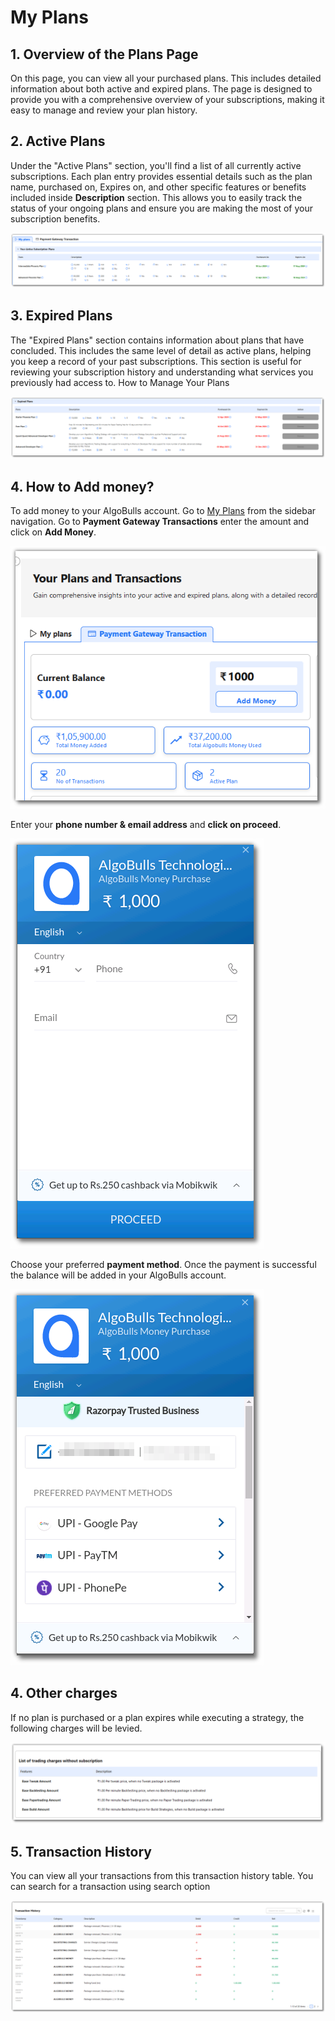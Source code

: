 # My Plans

## 1. Overview of the Plans Page

On this page, you can view all your purchased plans. This includes detailed information about both active and expired plans. The page is designed to provide you with a comprehensive overview of your subscriptions, making it easy to manage and review
your plan history.

## 2. Active Plans

Under the "Active Plans" section, you'll find a list of all currently active subscriptions. Each plan entry provides essential details such as the plan name, purchased on, Expires on, and other specific features or benefits included inside
**Description** section. This allows you to easily track the status of your ongoing plans and ensure you are making the most of your subscription benefits.

![Nav](imgs/active_plans.png)

## 3. Expired Plans

The "Expired Plans" section contains information about plans that have concluded. This includes the same level of detail as active plans, helping you keep a record of your past subscriptions. This section is useful for reviewing your subscription
history and understanding what services you previously had access to.
How to Manage Your Plans

![Nav](imgs/expired_plans.png)

## 4. How to Add money?

To add money to your AlgoBulls account. Go to [My Plans](https://app.algobulls.com/myplans) from the sidebar navigation. Go to **Payment Gateway Transactions** enter the amount and click on **Add Money**.

![Nav](imgs/plans_add_money.png)

Enter your **phone number & email address** and **click on proceed**.

![Nav](imgs/pw2.png)

Choose your preferred **payment method**. Once the payment is successful the balance will be added in your AlgoBulls account.

![Nav](imgs/pw3.png)

## 4. Other charges

If no plan is purchased or a plan expires while executing a strategy, the following charges will be levied.

![Nav](imgs/plans_charges.png)

## 5. Transaction History

You can view all your transactions from this transaction history table. You can search for a transaction using search option

![Nav](imgs/plans_transaction_history.png)





